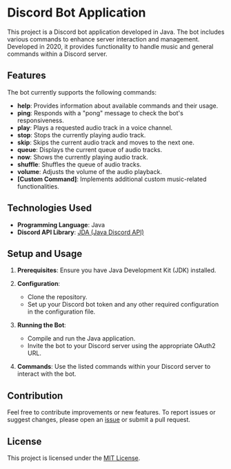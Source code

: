 # Discord Bot Application

This project is a Discord bot application developed in Java. The bot includes various commands to enhance server interaction and management. Developed in 2020, it provides functionality to handle music and general commands within a Discord server.

## Features

The bot currently supports the following commands:

- **help**: Provides information about available commands and their usage.
- **ping**: Responds with a "pong" message to check the bot's responsiveness.
- **play**: Plays a requested audio track in a voice channel.
- **stop**: Stops the currently playing audio track.
- **skip**: Skips the current audio track and moves to the next one.
- **queue**: Displays the current queue of audio tracks.
- **now**: Shows the currently playing audio track.
- **shuffle**: Shuffles the queue of audio tracks.
- **volume**: Adjusts the volume of the audio playback.
- **[Custom Command]**: Implements additional custom music-related functionalities.

## Technologies Used

- **Programming Language**: Java
- **Discord API Library**: [JDA (Java Discord API)](https://github.com/DV8FromTheWorld/JDA)

## Setup and Usage

1. **Prerequisites**: Ensure you have Java Development Kit (JDK) installed.

2. **Configuration**: 
   - Clone the repository.
   - Set up your Discord bot token and any other required configuration in the configuration file.

3. **Running the Bot**:
   - Compile and run the Java application.
   - Invite the bot to your Discord server using the appropriate OAuth2 URL.

4. **Commands**: Use the listed commands within your Discord server to interact with the bot.

## Contribution

Feel free to contribute improvements or new features. To report issues or suggest changes, please open an [issue](link-to-issues) or submit a pull request.

## License

This project is licensed under the [MIT License](link-to-license).
